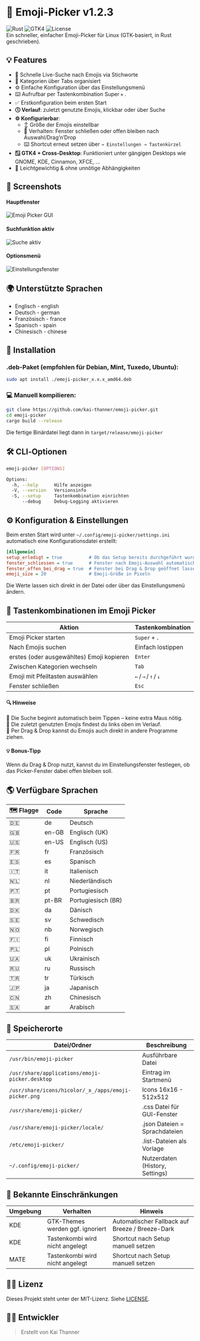 # 👻 Emoji-Picker v1.2.3
![Rust](https://img.shields.io/badge/Rust-1.87-orange?logo=rust)
![GTK4](https://img.shields.io/badge/GTK-4.x-blue?logo=gnome)
![License](https://img.shields.io/badge/License-MIT-green?style=flat)  
Ein schneller, einfacher Emoji-Picker für Linux (GTK-basiert, in Rust geschrieben).

## 💡 Features
* 🔎 Schnelle Live-Suche nach Emojis via Stichworte
* 📑 Kategorien über Tabs organisiert
* ⚙️ Einfache Konfiguration über das Einstellungsmenü
* ⌨️ Aufrufbar per Tastenkombination Super + .
* ✅ Erstkonfiguration beim ersten Start
* **🕔 Verlauf**: zuletzt genutzte Emojis, klickbar oder über Suche
* **⚙️ Konfigurierbar**:
  * ↕️ Größe der Emojis einstellbar
  * 🏡 Verhalten: Fenster schließen oder offen bleiben nach Auswahl/Drag’n’Drop
  * ⌨️ Shortcut erneut setzen über `→ Einstellungen → Tastenkürzel`
* **🪟 GTK4 + Cross‑Desktop**: Funktioniert unter gängigen Desktops wie GNOME, KDE, Cinnamon, XFCE, ...
* 🚀 Leichtgewichtig & ohne unnötige Abhängigkeiten

## 📸 Screenshots
#### Hauptfenster
![Emoji Picker GUI](screenshots/emoji-picker1.png)
#### Suchfunktion aktiv
![Suche aktiv](screenshots/emoji-picker2.png)
#### Optionsmenü
![Einstellungsfenster](screenshots/emoji-picker3.png)

## 🌍 Unterstützte Sprachen
* Englisch      -   english
* Deutsch       -   german
* Französisch   -   france
* Spanisch      -   spain
* Chinesisch    -   chinese

## 🔧 Installation
### .deb-Paket (empfohlen für Debian, Mint, Tuxedo, Ubuntu):
```bash
sudo apt install ./emoji-picker_x.x.x_amd64.deb
```
### 💻 Manuell kompilieren:
```bash
git clone https://github.com/kai-thanner/emoji-picker.git
cd emoji-picker
cargo build --release
```
Die fertige Binärdatei liegt dann in `target/release/emoji-picker`

## 🛠 CLI‑Optionen
```bash
emoji-picker [OPTIONS]

Options:
  -h, --help      Hilfe anzeigen
  -V, --version   Versionsinfo
  -S, --setup     Tastenkombination einrichten
      --debug     Debug‑Logging aktivieren
```

## ⚙️ Konfiguration & Einstellungen
Beim ersten Start wird unter `~/.config/emoji-picker/settings.ini` automatisch eine
Konfigurationsdatei erstellt:
```ini
[Allgemein]
setup_erledigt = true          # Ob das Setup bereits durchgeführt wurde
fenster_schliessen = true      # Fenster nach Emoji-Auswahl automatisch schließen
fenster_offen_bei_drag = true  # Fenster bei Drag & Drop geöffnet lassen
emoji_size = 20                # Emoji-Größe in Pixeln
```
Die Werte lassen sich direkt in der Datei oder über das Einstellungsmenü ändern.

## 🎹 Tastenkombinationen im Emoji Picker
| Aktion                                    | Tastenkombination     |
| ----------------------------------------- | --------------------- |
| Emoji Picker starten                      | `Super` + `.`         |
| Nach Emojis suchen                        | Einfach lostippen     |
| erstes (oder ausgewähltes) Emoji kopieren | `Enter`               |
| Zwischen Kategorien wechseln              | `Tab`                 |
| Emoji mit Pfeiltasten auswählen           | `←` / `→` / `↑` / `↓` |
| Fenster schließen                         | `Esc`                 |
#### 🔍 Hinweise
  🔹 Die Suche beginnt automatisch beim Tippen – keine extra Maus nötig.  
  🔹 Die zuletzt genutzten Emojis findest du links oben im Verlauf.  
  🔹 Per Drag & Drop kannst du Emojis auch direkt in andere Programme ziehen.
#### 💡 Bonus-Tipp
Wenn du Drag & Drop nutzt, kannst du im Einstellungsfenster festlegen, ob das Picker-Fenster dabei offen bleiben soll.

## 🌎 Verfügbare Sprachen
| 🗺️ Flagge | Code   | Sprache        |
|-----------|--------|----------------|
| 🇩🇪        | de     | Deutsch        |
| 🇬🇧        | en-GB  | Englisch (UK)  |
| 🇺🇸        | en-US  | Englisch (US)  |
| 🇫🇷        | fr     | Französisch    |
| 🇪🇸        | es     | Spanisch       |
| 🇮🇹        | it     | Italienisch    |
| 🇳🇱        | nl     | Niederländisch |
| 🇵🇹        | pt     | Portugiesisch  |
| 🇧🇷        | pt-BR  | Portugiesisch (BR) |
| 🇩🇰        | da     | Dänisch        |
| 🇸🇪        | sv     | Schwedisch     |
| 🇳🇴        | nb     | Norwegisch     |
| 🇫🇮        | fi     | Finnisch       |
| 🇵🇱        | pl     | Polnisch       |
| 🇺🇦        | uk     | Ukrainisch     |
| 🇷🇺        | ru     | Russisch       |
| 🇹🇷        | tr     | Türkisch       |
| 🇯🇵        | ja     | Japanisch      |
| 🇨🇳        | zh     | Chinesisch     |
| 🇸🇦        | ar     | Arabisch       |

## 📂 Speicherorte
| Datei/Ordner                                             | Beschreibung                    |
| -------------------------------------------------------- | ------------------------------- |
| `/usr/bin/emoji-picker`                                  | Ausführbare Datei               |
| `/usr/share/applications/emoji-picker.desktop`           | Eintrag im Startmenü            |
| `/usr/share/icons/hicolor/_x_/apps/emoji-picker.png` 	   | Icons 16x16 - 512x512           |
| `/usr/share/emoji-picker/`                               | .css Datei für GUI-Fenster      |
| `/usr/share/emoji-picker/locale/`                        | .json Dateien = Sprachdateien   |
| `/etc/emoji-picker/`                                     | .list-Dateien als Vorlage       |
| `~/.config/emoji-picker/`                                | Nutzerdaten (History, Settings) |

## 🧩 Bekannte Einschränkungen
| Umgebung | Verhalten                            | Hinweis                                           |
| -------- | ------------------------------------ | ------------------------------------------------- |
| KDE      | GTK-Themes werden ggf. ignoriert     | Automatischer Fallback auf Breeze / Breeze-Dark   |
| KDE      | Tastenkombi wird nicht angelegt      | Shortcut nach Setup manuell setzen                |
| MATE     | Tastenkombi wird nicht angelegt      | Shortcut nach Setup manuell setzen                |

## 👨‍⚖️ Lizenz
Dieses Projekt steht unter der MIT-Lizenz. Siehe [LICENSE](LICENSE).

## 👨‍💻 Entwickler
> Erstellt von Kai Thanner